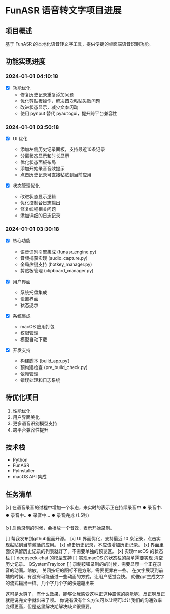 # FunASR 语音转文字项目进展

## 项目概述
基于 FunASR 的本地化语音转文字工具，提供便捷的桌面端语音识别功能。

## 功能实现进度

### 2024-01-01 04:10:18
- [x] 功能优化
  - 修复历史记录重复添加问题
  - 优化剪贴板操作，解决首次粘贴失败问题
  - 改进状态显示，减少文本闪动
  - 使用 pynput 替代 pyautogui，提升跨平台兼容性

### 2024-01-01 03:50:18
- [x] UI 优化
  - 添加左侧历史记录面板，支持最近10条记录
  - 分离状态显示和时长显示
  - 优化状态面板布局
  - 添加开始录音音效提示
  - 点击历史记录可直接粘贴到当前应用

- [x] 状态管理优化
  - 改进状态显示逻辑
  - 优化控制台日志输出
  - 修复线程相关问题
  - 添加详细的日志记录

### 2024-01-01 03:30:18
- [x] 核心功能
  - 语音识别引擎集成 (funasr_engine.py)
  - 音频捕获实现 (audio_capture.py)
  - 全局热键支持 (hotkey_manager.py)
  - 剪贴板管理 (clipboard_manager.py)

- [x] 用户界面
  - 系统托盘集成
  - 设置界面
  - 状态提示

- [x] 系统集成
  - macOS 应用打包
  - 权限管理
  - 模型自动下载

- [x] 开发支持
  - 构建脚本 (build_app.py)
  - 预构建检查 (pre_build_check.py)
  - 依赖管理
  - 错误处理和日志系统

## 待优化项目
1. 性能优化
2. 用户界面美化
3. 更多语音识别模型支持
4. 跨平台兼容性提升

## 技术栈
- Python
- FunASR
- PyInstaller
- macOS API 集成 

## 任务清单
[x] 在语音录音的过程中增加一个状态，来实时的表示正在持续录音中
⏺️  录音中.               ⏺️  录音中..            ⏺️  录音中...
⏺️  录音完成 (1.5秒)

[x] 启动录制的时候，会播放一个音效，表示开始录制。

[ ] 帮我发布到github里面开源。
[x] UI 界面优化，支持最近 10 条记录，点击实现黏贴到当前激活的应用。
[x] 点击历史记录，不应该增加历史记录。
[x] 界面里面仅保留历史记录的列表就好了，不需要单独的预览区。
[x] 实现macOS 的状态栏
[ ] deepseek-chat 的模型支持
[ ] 实现macOS 的状态栏的菜单需要实现 清空历史记录。 QSystemTrayIcon
[ ] 录制按钮录制的的时候，需要显示一个正在录音的动画。缩放。
关闭按钮的图标不是方形，需要更靠右一些。
在文字展现到前端的时候，有没有可能通过一些动画的方式，让用户感觉变快。
就像gpt生成文字的流式输出一样。几个字几个字的快速蹦出来


这可是太爽了，有什么效果，能够让我感受这种正这种震惊的感觉呢，反正啊反正就是说完文字就出来了呗。
你说有没有什么方法可以让啊可以让我们的沟通效率变得更高，但是这里解决期解决歧义很重要。
